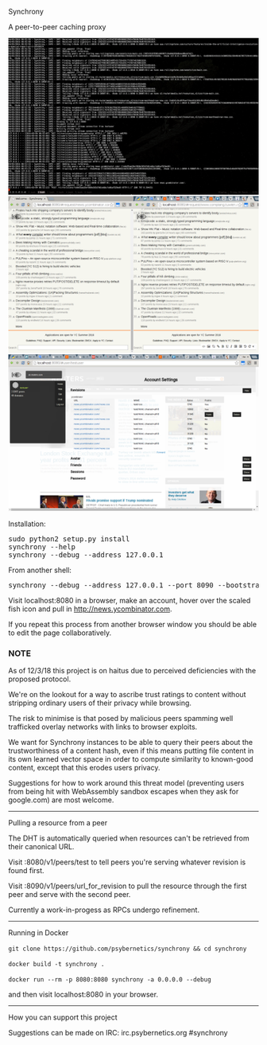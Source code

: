 Synchrony

A peer-to-peer caching proxy

![Alt text](doc/img/synchrony3.png?raw=true "Distributed HTTP")
![Alt text](doc/img/synchrony1.png?raw=true "Collaborative Editor")
![Alt text](doc/img/synchrony2.png?raw=true "Revision Management")

Installation:
<pre>
sudo python2 setup.py install
synchrony --help
synchrony --debug --address 127.0.0.1
</pre>
From another shell:
<pre>
synchrony --debug --address 127.0.0.1 --port 8090 --bootstrap 127.0.0.1:8080
</pre>

Visit localhost:8080 in a browser, make an account, hover over the scaled fish icon and
pull in http://news.ycombinator.com.

If you repeat this process from another browser window you should be able to edit the page collaboratively.

### NOTE

As of 12/3/18 this project is on haitus due to perceived deficiencies with the proposed protocol.

We're on the lookout for a way to ascribe trust ratings to content without stripping ordinary users of their privacy while browsing.

The risk to minimise is that posed by malicious peers spamming well trafficked overlay networks with links to browser exploits.

We want for Synchrony instances to be able to query their peers about the trustworthiness of a content hash, even if this means putting file content in its own learned vector space in order to compute similarity to known-good content, except that this erodes users privacy.

Suggestions for how to work around this threat model (preventing users from being hit with WebAssembly sandbox escapes when they ask for google.com) are most welcome.

---

Pulling a resource from a peer

The DHT is automatically queried when resources can't be retrieved from their canonical URL.


Visit :8080/v1/peers/test to tell peers you're serving whatever revision is found first.

Visit :8090/v1/peers/url_for_revision to pull the resource through the first peer and serve with the second peer.

Currently a work-in-progess as RPCs undergo refinement.

----

Running in Docker

`git clone https://github.com/psybernetics/synchrony && cd synchrony`

`docker build -t synchrony .`

`docker run --rm -p 8080:8080 synchrony -a 0.0.0.0 --debug`

and then visit localhost:8080 in your browser.

----

How you can support this project

Suggestions can be made on IRC: irc.psybernetics.org #synchrony

